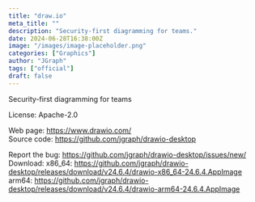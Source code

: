 ```yaml
---
title: "draw.io"
meta_title: ""
description: "Security-first diagramming for teams."
date: 2024-06-28T16:38:00Z
image: "/images/image-placeholder.png"
categories: ["Graphics"]
author: "JGraph"
tags: ["official"]
draft: false
---
```


Security-first diagramming for teams

License: Apache-2.0

Web page: https://www.drawio.com/  
Source code: https://github.com/jgraph/drawio-desktop

Report the bug: https://github.com/jgraph/drawio-desktop/issues/new/  
Download: x86_64: https://github.com/jgraph/drawio-desktop/releases/download/v24.6.4/drawio-x86_64-24.6.4.AppImage
          arm64: https://github.com/jgraph/drawio-desktop/releases/download/v24.6.4/drawio-arm64-24.6.4.AppImage
